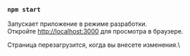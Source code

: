 
### `npm start`


Запускает приложение в режиме разработки.\
Откройте [http://localhost:3000](http://localhost:3000) для просмотра в браузере.


Страница перезагрузится, когда вы внесете изменения.\

